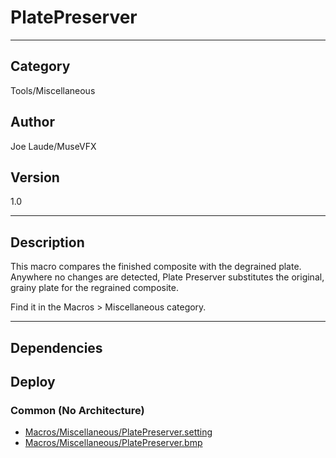 # PlatePreserver
___

## Category
Tools/Miscellaneous

## Author
Joe Laude/MuseVFX

## Version
1.0

___

## Description
<p>This macro compares the finished composite with the degrained plate. Anywhere no changes are detected, Plate Preserver substitutes the original, grainy plate for the regrained composite.</p>

<p>Find it in the Macros &gt; Miscellaneous category.</p>

___

## Dependencies

## Deploy

### Common (No Architecture)

<ul>
<li><a href="https://gitlab.com/WeSuckLess/Reactor/-/blob/master/Atoms/com.MuseVFX.PlatePreserver/Macros/Miscellaneous/PlatePreserver.setting?ref_type=heads">Macros/Miscellaneous/PlatePreserver.setting</a></li>
<li><a href="https://gitlab.com/WeSuckLess/Reactor/-/blob/master/Atoms/com.MuseVFX.PlatePreserver/Macros/Miscellaneous/PlatePreserver.bmp?ref_type=heads">Macros/Miscellaneous/PlatePreserver.bmp</a></li>
</ul>
